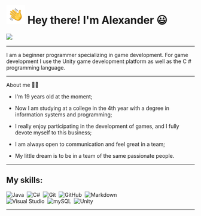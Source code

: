 
# <img src="https://github.com/AnkLive/AnkLive/blob/main/assets/Hand%20Wave.gif" width="50"> Hey there! I'm Alexander :smiley: 
<img src="https://github.com/AnkLive/AnkLive/blob/main/assets/gif_image.gif">

---

I am a beginner programmer specializing in game development. For game development I use the Unity game development platform as well as the C # programming language.

---

About me :man_technologist:

- I'm 19 years old at the moment;

- Now I am studying at a college in the 4th year with a degree in information systems and programming;

- I really enjoy participating in the development of games, and I fully devote myself to this business;

- I am always open to communication and feel great in a team;

- My little dream is to be in a team of the same passionate people.

---

## My skills:

![Java](https://img.shields.io/badge/-Java-232531?style=flat&logo=Java&logoColor=FFA518)&nbsp;
![C#](https://img.shields.io/badge/-C%23-232531?style=flat&logo=C%2B%2B&logoColor=00599C)&nbsp;
![Git](https://img.shields.io/badge/-Git-232531?style=flat&logo=git)&nbsp;
![GitHub](https://img.shields.io/badge/-GitHub-232531?style=flat&logo=github)&nbsp;
![Markdown](https://img.shields.io/badge/-Markdown-232531?style=flat&logo=markdown)\
![Visual Studio](https://img.shields.io/badge/-Visual%20Studio-232531?style=flat&logo=visual-studio-code&logoColor=5c00ad)&nbsp;
![mySQL](https://img.shields.io/badge/-SQL-232531?style=flat&logo=mysql&logoColor=e97100)&nbsp;
![Unity](https://img.shields.io/badge/-Unity-232531?style=flat&logo=Unity&logoColor=000000)&nbsp;

---